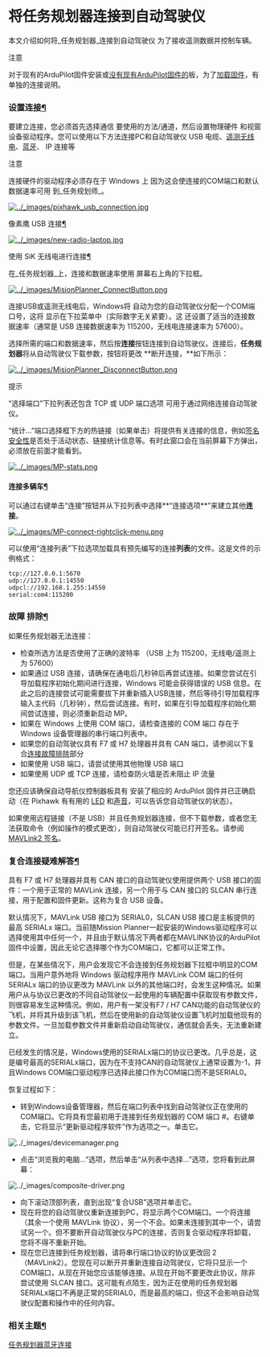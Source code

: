 # 将任务规划器连接到自动驾驶仪

本文介绍如何将_任务规划器_连接到自动驾驶仪 为了接收遥测数据并控制车辆。

注意

对于现有的ArduPilot固件安装或[没有现有ArduPilot固件的](https://ardupilot.org/copter/docs/common-loading-firmware-onto-chibios-only-boards.html#common-loading-firmware-onto-chibios-only-boards)板，为了[加载固件](https://ardupilot.org/copter/docs/common-loading-firmware-onto-pixhawk.html#common-loading-firmware-onto-pixhawk)，有单独的连接说明。

### 设置连接[¶](https://ardupilot.org/copter/docs/common-connect-mission-planner-autopilot.html#setting-up-the-connection)

要建立连接，您必须首先选择通信 要使用的方法/通道，然后设置物理硬件 和视窗设备驱动程序。您可以使用以下方法连接PC和自动驾驶仪 USB 电缆、[遥测无线电](https://ardupilot.org/copter/docs/common-telemetry-landingpage.html#common-telemetry-landingpage)、[蓝牙](https://ardupilot.org/copter/docs/common-mission-planner-bluetooth-connectivity.html#common-mission-planner-bluetooth-connectivity-detailed-connecting-with-mission-planner)、 IP 连接等

注意

连接硬件的驱动程序必须存在于 Windows 上 因为这会使连接的COM端口和默认数据速率可用 到_任务规划师_。

[![../\_images/pixhawk\_usb\_connection.jpg](https://ardupilot.org/copter/\_images/pixhawk\_usb\_connection.jpg)](https://ardupilot.org/copter/\_images/pixhawk\_usb\_connection.jpg)

像素鹰 USB 连接[¶](https://ardupilot.org/copter/docs/common-connect-mission-planner-autopilot.html#id2)

[![../\_images/new-radio-laptop.jpg](https://ardupilot.org/copter/\_images/new-radio-laptop.jpg)](https://ardupilot.org/copter/\_images/new-radio-laptop.jpg)

使用 SiK 无线电进行连接[¶](https://ardupilot.org/copter/docs/common-connect-mission-planner-autopilot.html#id3)

在_任务规划器_上，连接和数据速率使用 屏幕右上角的下拉框。

[![../\_images/MisionPlanner\_ConnectButton.png](https://ardupilot.org/copter/\_images/MisionPlanner\_ConnectButton.png)](https://ardupilot.org/copter/\_images/MisionPlanner\_ConnectButton.png)

连接USB或遥测无线电后，Windows将 自动为您的自动驾驶仪分配一个COM端口号，这将 显示在下拉菜单中（实际数字无关紧要）。这 还设置了适当的连接数据速率（通常是 USB 连接数据速率为 115200，无线电连接速率为 57600）。

选择所需的端口和数据速率，然后按**连接**按钮连接到自动驾驶仪。连接后，**任务规划器**将从自动驾驶仪下载参数，按钮将更改 **断开连接，**如下所示：

[![../\_images/MisionPlanner\_DisconnectButton.png](https://ardupilot.org/copter/\_images/MisionPlanner\_DisconnectButton.png)](https://ardupilot.org/copter/\_images/MisionPlanner\_DisconnectButton.png)

提示

“选择端口”下拉列表还包含 TCP 或 UDP 端口选项 可用于通过网络连接自动驾驶仪。

“统计...”端口选择框下方的热链接（如果单击）将提供有关连接的信息，例如[签名安全性](https://ardupilot.org/copter/docs/common-MAVLink2-signing.html#common-mavlink2-signing)是否处于活动状态、链接统计信息等。有时此窗口会在当前屏幕下方弹出，必须放在前面才能看到。

[![../\_images/MP-stats.png](https://ardupilot.org/copter/\_images/MP-stats.png)](https://ardupilot.org/copter/\_images/MP-stats.png)

#### 连接多辆车[¶](https://ardupilot.org/copter/docs/common-connect-mission-planner-autopilot.html#connecting-to-multiple-vehicles)

可以通过右键单击“连接”按钮并从下拉列表中选择**“连接选项**”来建立其他**连接**。

[![../\_images/MP-connect-rightclick-menu.png](https://ardupilot.org/copter/\_images/MP-connect-rightclick-menu.png)](https://ardupilot.org/copter/\_images/MP-connect-rightclick-menu.png)

可以使用“连接列表”下拉选项加载具有预先编写的连接**列表**的文件。这是文件的示例格式：

```
tcp://127.0.0.1:5670
udp://127.0.0.1:14550
udpcl://192.168.1.255:14550
serial:com4:115200
```

### 故障 排除[¶](https://ardupilot.org/copter/docs/common-connect-mission-planner-autopilot.html#troubleshooting)

如果任务规划器无法连接：

* 检查所选方法是否使用了正确的波特率 （USB 上为 115200，无线电/遥测上为 57600）
* 如果通过 USB 连接，请确保在通电后几秒钟后再尝试连接。如果您尝试在引导加载程序初始化期间进行连接，Windows 可能会获得错误的 USB 信息。在此之后的连接尝试可能需要拔下并重新插入USB连接，然后等待引导加载程序输入主代码（几秒钟），然后尝试连接。有时，如果在引导加载程序初始化期间尝试连接，则必须重新启动 MP。
* 如果在 Windows 上使用 COM 端口，请检查连接的 COM 端口 存在于 Windows 设备管理器的串行端口列表中。
* 如果您的自动驾驶仪具有 F7 或 H7 处理器并具有 CAN 端口，请参阅以下复合[连接故障排除](https://ardupilot.org/copter/docs/common-connect-mission-planner-autopilot.html#troubleshooting-composite-connections)部分
* 如果使用 USB 端口，请尝试使用其他物理 USB 端口
* 如果使用 UDP 或 TCP 连接，请检查防火墙是否未阻止 IP 流量

您还应该确保自动导航仪控制器板具有 安装了相应的 ArduPilot 固件并已正确启动（在 Pixhawk 有有用的 [LED](https://ardupilot.org/copter/docs/common-leds-pixhawk.html#common-leds-pixhawk) 和[声音](https://ardupilot.org/copter/docs/common-sounds-pixhawkpx4.html#common-sounds-pixhawkpx4)，可以告诉您自动驾驶仪的状态）。

如果使用远程链接（不是 USB）并且任务规划器连接，但不下载参数，或者您无法获取命令（例如操作的模式更改），则自动驾驶仪可能已打开签名。请参阅 [MAVLink2 签名](https://ardupilot.org/copter/docs/common-MAVLink2-signing.html#common-mavlink2-signing)。

### 复合连接疑难解答[¶](https://ardupilot.org/copter/docs/common-connect-mission-planner-autopilot.html#troubleshooting-composite-connections)

具有 F7 或 H7 处理器并具有 CAN 接口的自动驾驶仪使用提供两个 USB 接口的固件：一个用于正常的 MAVLink 连接，另一个用于与 CAN 接口的 SLCAN 串行连接，用于配置和固件更新。这称为复合 USB 设备。

默认情况下，MAVLink USB 接口为 SERIAL0，SLCAN USB 接口是主板提供的最高 SERIALx 端口。当前随Mission Planner一起安装的Windows驱动程序可以选择使用其中任何一个，并且由于默认情况下两者都在MAVLINK协议的ArduPilot固件中设置，因此无论它选择哪个作为COM端口，它都可以正常工作。

但是，在某些情况下，用户会发现它不会连接到任务规划器下拉框中明显的COM端口。当用户意外地将 Windows 驱动程序用作 MAVLink COM 端口的任何 SERIALx 端口的协议更改为 MAVLink 以外的其他端口时，会发生这种情况。如果用户从与协议已更改的不同自动驾驶仪一起使用的车辆配置中获取现有参数文件，则很容易发生这种情况。例如，用户有一架没有F7 / H7 CAN功能的自动驾驶仪的飞机，并将其升级到该飞机，然后在使用新的自动驾驶仪设置飞机时加载他现有的参数文件。一旦加载参数文件并重新启动自动驾驶仪，通信就会丢失，无法重新建立。

已经发生的情况是，Windows使用的SERIALx端口的协议已更改。几乎总是，这是编号最高的SERIALx端口，因为在不支持CAN的自动驾驶仪上通常设置为-1，并且Windows COM端口驱动程序已选择此接口作为COM端口而不是SERIAL0。

恢复过程如下：

* 转到Windows设备管理器，然后在端口列表中找到自动驾驶仪正在使用的COM端口。它将具有您最初用于连接到任务规划器的 COM 端口 #。右键单击，它将显示“更新驱动程序软件”作为选项之一。单击它。

![../\_images/devicemanager.png](https://ardupilot.org/copter/\_images/devicemanager.png)

* 点击“浏览我的电脑...”选项，然后单击“从列表中选择...”选项，您将看到此屏幕：

![../\_images/composite-driver.png](https://ardupilot.org/copter/\_images/composite-driver.png)

* 向下滚动顶部列表，直到出现“复合USB”选项并单击它。
* 现在将您的自动驾驶仪重新连接到PC，将显示两个COM端口。一个将连接（其余一个使用 MAVLink 协议），另一个不会。如果未连接到其中一个，请尝试另一个。但不要断开自动驾驶仪与PC的连接，否则复合驱动程序将卸载，您将不得不重新开始。
* 现在您已连接到任务规划器，请将串行端口协议的协议更改回 2 （MAVLink2）。您现在可以断开并重新连接自动驾驶仪，它将只显示一个COM端口，从现在开始您应该能够连接。从现在开始不要更改此协议，除非尝试使用 SLCAN 接口。这可能有点陌生，因为正在使用的任务规划器SERIALx端口不再是正常的SERIAL0，而是最高的端口，但这不会影响自动驾驶仪配置和操作中的任何内容。

### 相关主题[¶](https://ardupilot.org/copter/docs/common-connect-mission-planner-autopilot.html#related-topics)

[任务规划器蓝牙连接](https://ardupilot.org/copter/docs/common-mission-planner-bluetooth-connectivity.html#common-mission-planner-bluetooth-connectivity-detailed-connecting-with-mission-planner)
